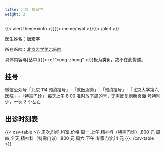 ```yaml
---
title: 北京｜唐宏宇
weight: 2
---
```


{{< alert theme=info >}}{{< meme/hybl >}}{{< /alert >}}

医生姓名：唐宏宇

所在医院：[北京大学第六医院](https://amap.com/place/B000A2EF2C)

具体内容与[丛中]({{< ref "cong-zhong" >}})极为类似，故不在此赘述。

## 挂号

微信公众号「北京 114 预约挂号」-「就医服务」-「预约挂号」-「北京大学第六医院」-「特需门诊」
每天上午 8:00 准时放下周的号，无需反复刷新页面
号特别少，一次 2 个左右

## 出诊时刻表

{{< csv-table >}}
周次,时间,科室,价格
周一,上午,精神科（特需门诊）,800 元
周四,全天,精神科（特需门诊）,800 元
周六,下午,专家门诊,14 元
{{< /csv-table >}}
